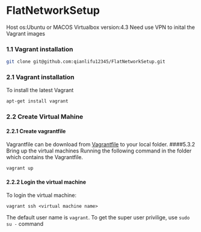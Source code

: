 # FlatNetworkSetup
Host os:Ubuntu or MACOS
Virtualbox version:4.3
Need use VPN to inital the Vagrant images


### 1.1 Vagrant installation
```bash
git clone git@github.com:qianlifu12345/FlatNetworkSetup.git
```



### 2.1 Vagrant installation
To install the latest Vagrant

```bash
apt-get install vagrant
```


### 2.2 Create Virtual Mahine
#### 2.2.1 Create vagrantfile

Vagrantfile can be download from  [Vagrantfile](github.com) to your local folder.
####5.3.2 Bring up the virtual machines
Running the following command in the folder which contains the Vagrantfile.

```bash
vagrant up
```
#### 2.2.2 Login the virtual machine
To login the virtual machine:

```
vagrant ssh <virtual machine name>
```
The default user name is `vagrant`.
To get the super user privilige, use `sudo su -` command
